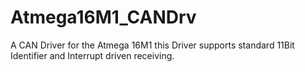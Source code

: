 # Atmega16M1_CANDrv

A CAN Driver for the Atmega 16M1 this Driver supports standard 11Bit Identifier and Interrupt driven receiving.
